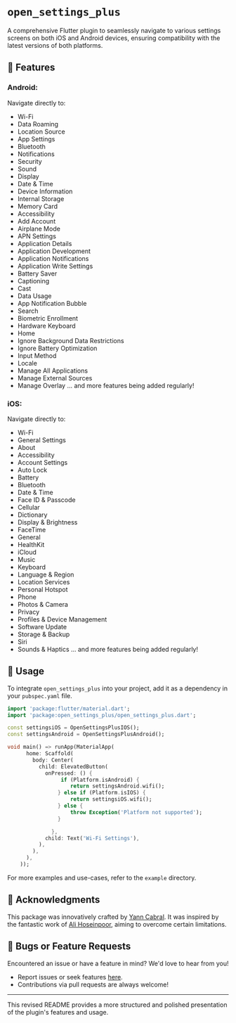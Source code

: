 # `open_settings_plus`

A comprehensive Flutter plugin to seamlessly navigate to various settings screens on both iOS and Android devices, ensuring compatibility with the latest versions of both platforms.

## 🌟 Features

### Android:

Navigate directly to:

- Wi-Fi
- Data Roaming
- Location Source
- App Settings
- Bluetooth
- Notifications
- Security
- Sound
- Display
- Date & Time
- Device Information
- Internal Storage
- Memory Card
- Accessibility
- Add Account
- Airplane Mode
- APN Settings
- Application Details
- Application Development
- Application Notifications
- Application Write Settings
- Battery Saver
- Captioning
- Cast
- Data Usage
- App Notification Bubble
- Search
- Biometric Enrollment
- Hardware Keyboard
- Home
- Ignore Background Data Restrictions
- Ignore Battery Optimization
- Input Method
- Locale
- Manage All Applications
- Manage External Sources
- Manage Overlay
... and more features being added regularly!

### iOS:

Navigate directly to:

- Wi-Fi
- General Settings
- About
- Accessibility
- Account Settings
- Auto Lock
- Battery
- Bluetooth
- Date & Time
- Face ID & Passcode
- Cellular
- Dictionary
- Display & Brightness
- FaceTime
- General
- HealthKit
- iCloud
- Music
- Keyboard
- Language & Region
- Location Services
- Personal Hotspot
- Phone
- Photos & Camera
- Privacy
- Profiles & Device Management
- Software Update
- Storage & Backup
- Siri
- Sounds & Haptics
... and more features being added regularly!

## 🚀 Usage

To integrate `open_settings_plus` into your project, add it as a dependency in your `pubspec.yaml` file.

```dart
import 'package:flutter/material.dart';
import 'package:open_settings_plus/open_settings_plus.dart';

const settingsiOS = OpenSettingsPlusIOS();
const settingsAndroid = OpenSettingsPlusAndroid();

void main() => runApp(MaterialApp(
      home: Scaffold(
        body: Center(
          child: ElevatedButton(
            onPressed: () {
                 if (Platform.isAndroid) {
                    return settingsAndroid.wifi();
                } else if (Platform.isIOS) {
                    return settingsiOS.wifi();
                } else {
                    throw Exception('Platform not supported');
                }

              },
            child: Text('Wi-Fi Settings'),
          ),
        ),
      ),
    ));
```

For more examples and use-cases, refer to the `example` directory.

## 🙏 Acknowledgments

This package was innovatively crafted by [Yann Cabral](https://github.com/yanncabral). It was inspired by the fantastic work of [Ali Hoseinpoor](https://github.com/AliHoseinpoor/open_settings), aiming to overcome certain limitations.

## 🐞 Bugs or Feature Requests

Encountered an issue or have a feature in mind? We'd love to hear from you!

- Report issues or seek features [here](https://github.com/yanncabral/open_settings_plus/issues/new).
- Contributions via pull requests are always welcome!

---

This revised README provides a more structured and polished presentation of the plugin's features and usage.
